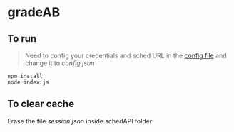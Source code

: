 # gradeAB

## To run
> Need to config your credentials and sched URL in the [config file](./schedAPI/config.json) and change it to _config.json_  

```npm install```  
```node index.js```  

## To clear cache
Erase the file _session.json_ inside schedAPI folder
